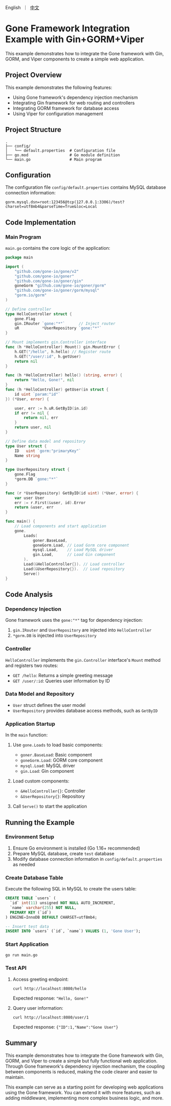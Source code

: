 [//]: # (desc: simple web demo using gin, gorm, viper, mysql)
<p>
    English&nbsp ｜&nbsp <a href="README_CN.md">中文</a>
</p>

# Gone Framework Integration Example with Gin+GORM+Viper

This example demonstrates how to integrate the Gone framework with Gin, GORM, and Viper components to create a simple web application.

## Project Overview

This example demonstrates the following features:

- Using Gone framework's dependency injection mechanism
- Integrating Gin framework for web routing and controllers
- Integrating GORM framework for database access
- Using Viper for configuration management

## Project Structure

```
.
├── config/
│   └── default.properties  # Configuration file
├── go.mod                  # Go module definition
└── main.go                 # Main program
```

## Configuration

The configuration file `config/default.properties` contains MySQL database connection information:

```properties
gorm.mysql.dsn=root:123456@tcp(127.0.0.1:3306)/test?charset=utf8mb4&parseTime=True&loc=Local
```

## Code Implementation

### Main Program

`main.go` contains the core logic of the application:

```go
package main

import (
	"github.com/gone-io/gone/v2"
	"github.com/gone-io/goner"
	"github.com/gone-io/goner/gin"
	goneGorm "github.com/gone-io/goner/gorm"
	"github.com/gone-io/goner/gorm/mysql"
	"gorm.io/gorm"
)

// Define controller
type HelloController struct {
	gone.Flag
	gin.IRouter `gone:"*"`      // Inject router
	uR          *UserRepository `gone:"*"`
}

// Mount implements gin.Controller interface
func (h *HelloController) Mount() gin.MountError {
	h.GET("/hello", h.hello) // Register route
	h.GET("/user/:id", h.getUser)
	return nil
}

func (h *HelloController) hello() (string, error) {
	return "Hello, Gone!", nil
}
func (h *HelloController) getUser(in struct {
	id uint `param:"id"`
}) (*User, error) {

	user, err := h.uR.GetByID(in.id)
	if err != nil {
		return nil, err
	}
	return user, nil
}

// Define data model and repository
type User struct {
	ID   uint `gorm:"primaryKey"`
	Name string
}

type UserRepository struct {
	gone.Flag
	*gorm.DB `gone:"*"`
}

func (r *UserRepository) GetByID(id uint) (*User, error) {
	var user User
	err := r.First(&user, id).Error
	return &user, err
}

func main() {
	// Load components and start application
	gone.
		Loads(
			goner.BaseLoad,
			goneGorm.Load, // Load Gorm core component
			mysql.Load,    // Load MySQL driver
			gin.Load,      // Load Gin component
		).
		Load(&HelloController{}). // Load controller
		Load(&UserRepository{}).  // Load repository
		Serve()
}
```

## Code Analysis

### Dependency Injection

Gone framework uses the `gone:"*"` tag for dependency injection:

1. `gin.IRouter` and `UserRepository` are injected into `HelloController`
2. `*gorm.DB` is injected into `UserRepository`

### Controller

`HelloController` implements the `gin.Controller` interface's `Mount` method and registers two routes:

- `GET /hello`: Returns a simple greeting message
- `GET /user/:id`: Queries user information by ID

### Data Model and Repository

- `User` struct defines the user model
- `UserRepository` provides database access methods, such as `GetByID`

### Application Startup

In the `main` function:

1. Use `gone.Loads` to load basic components:
   - `goner.BaseLoad`: Basic component
   - `goneGorm.Load`: GORM core component
   - `mysql.Load`: MySQL driver
   - `gin.Load`: Gin component

2. Load custom components:
   - `&HelloController{}`: Controller
   - `&UserRepository{}`: Repository

3. Call `Serve()` to start the application

## Running the Example

### Environment Setup

1. Ensure Go environment is installed (Go 1.16+ recommended)
2. Prepare MySQL database, create `test` database
3. Modify database connection information in `config/default.properties` as needed

### Create Database Table

Execute the following SQL in MySQL to create the users table:

```sql
CREATE TABLE `users` (
  `id` int(11) unsigned NOT NULL AUTO_INCREMENT,
  `name` varchar(255) NOT NULL,
  PRIMARY KEY (`id`)
) ENGINE=InnoDB DEFAULT CHARSET=utf8mb4;

-- Insert test data
INSERT INTO `users` (`id`, `name`) VALUES (1, 'Gone User');
```

### Start Application

```bash
go run main.go
```

### Test API

1. Access greeting endpoint:
   ```
   curl http://localhost:8080/hello
   ```
   Expected response: `"Hello, Gone!"`

2. Query user information:
   ```
   curl http://localhost:8080/user/1
   ```
   Expected response: `{"ID":1,"Name":"Gone User"}`

## Summary

This example demonstrates how to integrate the Gone framework with Gin, GORM, and Viper to create a simple but fully functional web application. Through Gone framework's dependency injection mechanism, the coupling between components is reduced, making the code clearer and easier to maintain.

This example can serve as a starting point for developing web applications using the Gone framework. You can extend it with more features, such as adding middleware, implementing more complex business logic, and more.